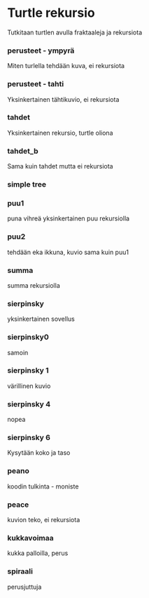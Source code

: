 # Turtle rekursio
Tutkitaan turtlen avulla fraktaaleja ja rekursiota

###  perusteet - ympyrä
Miten turlella tehdään kuva, ei rekursiota

### perusteet - tahti
Yksinkertainen tähtikuvio, ei rekursiota

### tahdet 
Yksinkertainen rekursio, turtle oliona

### tahdet_b
Sama kuin tahdet mutta ei rekursiota 

### simple tree

### puu1
puna vihreä yksinkertainen puu rekursiolla

### puu2
tehdään eka ikkuna, kuvio sama kuin puu1

### summa
summa rekursiolla

### sierpinsky
yksinkertainen sovellus

### sierpinsky0
samoin

### sierpinsky 1
värillinen kuvio

### sierpinsky 4
nopea

### sierpinsky 6
Kysytään koko ja taso


### peano
koodin tulkinta - moniste

### peace
kuvion teko, ei rekursiota

### kukkavoimaa
kukka palloilla, perus

### spiraali
perusjuttuja
